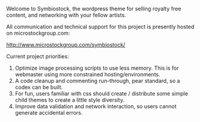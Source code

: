 Welcome to Symbiostock, the wordpress theme for selling royalty free content, and networking with your fellow artists.

All communication and technical support for this project is presently hosted on microstockgroup.com:

http://www.microstockgroup.com/symbiostock/

Current project priorities:

1. Optimize image processing scripts to use less memory. This is for webmaster using more constrained hosting/environments.
2. A code cleanup and commenting run-through, pear standard, so a codex can be built.
3. For fun, users familiar with css should create / distribute some simple child themes to create a little style diversity.
4. Improve data validation and network interaction, so users cannot generate accidental errors.
